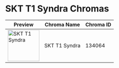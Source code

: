 # SKT T1 Syndra Chromas

| Preview | Chroma Name | Chroma ID |
|---|---|---|
| <img src='https://raw.communitydragon.org/latest/plugins/rcp-be-lol-game-data/global/default/v1/champion-chroma-images/134/134064.png' alt='SKT T1 Syndra' width='100'> | SKT T1 Syndra | 134064 |

